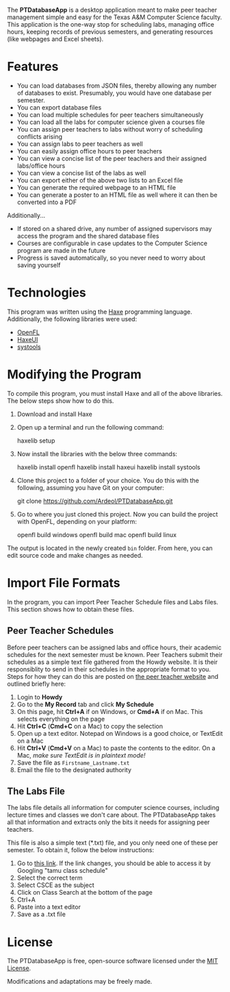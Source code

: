 The **PTDatabaseApp** is a desktop application meant to make peer teacher management simple and easy for the Texas A&M Computer Science faculty.  This application is the one-way stop for scheduling labs, managing office hours, keeping records of previous semesters, and generating resources (like webpages and Excel sheets).

Features
========

* You can load databases from JSON files, thereby allowing any number of databases to exist.  Presumably, you would have one database per semester.
* You can export database files
* You can load multiple schedules for peer teachers simultaneously
* You can load all the labs for computer science given a courses file
* You can assign peer teachers to labs without worry of scheduling conflicts arising
* You can assign labs to peer teachers as well
* You can easily assign office hours to peer teachers
* You can view a concise list of the peer teachers and their assigned labs/office hours
* You can view a concise list of the labs as well
* You can export either of the above two lists to an Excel file
* You can generate the required webpage to an HTML file
* You can generate a poster to an HTML file as well where it can then be converted into a PDF

Additionally...
* If stored on a shared drive, any number of assigned supervisors may access the program and the shared database files
* Courses are configurable in case updates to the Computer Science program are made in the future
* Progress is saved automatically, so you never need to worry about saving yourself

Technologies
============

This program was written using the [Haxe](http://haxe.org/) programming language.  Additionally, the following libraries were used:

* [OpenFL](http://www.openfl.org/)
* [HaxeUI](http://haxeui.org/)
* [systools](https://github.com/waneck/systools)

Modifying the Program
=====================

To compile this program, you must install Haxe and all of the above libraries.  The below steps show how to do this.

1. Download and install Haxe
2. Open up a terminal and run the following command:

    haxelib setup
    
3. Now install the libraries with the below three commands:

    haxelib install openfl
    haxelib install haxeui
    haxelib install systools
    
4. Clone this project to a folder of your choice.  You do this with the following, assuming you have Git on your computer:

    git clone https://github.com/Ardeol/PTDatabaseApp.git
    
5. Go to where you just cloned this project.  Now you can build the project with OpenFL, depending on your platform:

    openfl build windows
    openfl build mac
    openfl build linux
    
The output is located in the newly created `bin` folder.  From here, you can edit source code and make changes as needed.

Import File Formats
===================

In the program, you can import Peer Teacher Schedule files and Labs files.  This section shows how to obtain these files.

Peer Teacher Schedules
----------------------

Before peer teachers can be assigned labs and office hours, their academic schedules for the next semester must be known.  Peer Teachers submit their schedules as a simple text file gathered from the Howdy website.  It is their responsiblity to send in their schedules in the appropriate format to you.  Steps for how they can do this are posted on [the peer teacher website](http://engineering.tamu.edu/cse/academics/peer-teachers/how-to-apply) and outlined briefly here:

1. Login to **Howdy**
2. Go to the **My Record** tab and click **My Schedule**
3. On this page, hit **Ctrl+A** if on Windows, or **Cmd+A** if on Mac.  This selects everything on the page
4. Hit **Ctrl+C** (**Cmd+C** on a Mac) to copy the selection
5. Open up a text editor.  Notepad on Windows is a good choice, or TextEdit on a Mac
6. Hit **Ctrl+V** (**Cmd+V** on a Mac) to paste the contents to the editor.  On a Mac, *make sure TextEdit is in plaintext mode!*
7. Save the file as `Firstname_Lastname.txt`
8. Email the file to the designated authority

The Labs File
-------------

The labs file details all information for computer science courses, including lecture times and classes we don't care about.  The PTDatabaseApp takes all that information and extracts only the bits it needs for assigning peer teachers.

This file is also a simple text (*.txt) file, and you only need one of these per semester.  To obtain it, follow the below instructions:

1. Go to [this link](https://compass-ssb.tamu.edu/pls/PROD/bwckschd.p_disp_dyn_sched).  If the link changes, you should be able to access it by Googling "tamu class schedule"
2. Select the correct term
3. Select CSCE as the subject
4. Click on Class Search at the bottom of the page
5. Ctrl+A
6. Paste into a text editor
7. Save as a .txt file

License
=======
The PTDatabaseApp is free, open-source software licensed under the [MIT License](LICENSE.md).

Modifications and adaptations may be freely made.